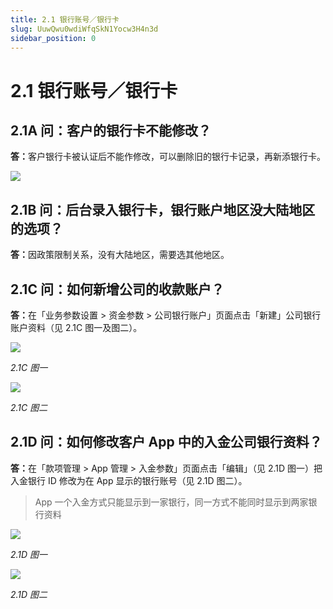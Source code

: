 ```yaml
---
title: 2.1 银行账号／银行卡
slug: UuwQwu0wdiWfqSkN1Yocw3H4n3d
sidebar_position: 0
---
```



# 2.1 银行账号／银行卡

## 2.1A 问：客户的银行卡不能修改？

<b>答：</b>客户银行卡被认证后不能作修改，可以删除旧的银行卡记录，再新添银行卡。

<img src="/assets/C43Kbc3P6oEy34xUrhEcorxwnXe.png" src-width="2498" src-height="1060" align="center"/>

## 2.1B 问：后台录入银行卡，银行账户地区没大陆地区的选项？

<b>答：</b>因政策限制关系，没有大陆地区，需要选其他地区。

## 2.1C 问：如何新增公司的收款账户？

<b>答：</b>在「业务参数设置 &gt; 资金参数 &gt; 公司银行账户」页面点击「新建」公司银行账户资料（见 2.1C 图一及图二）。

<img src="/assets/GHjHbWfbRompGoxi1VNc9NpEnGe.png" src-width="2392" src-height="1370" align="center"/>

<em>2.1C 图一</em>

<img src="/assets/VfvRbt4FBonc9hxdR4XcuAfknAc.png" src-width="2086" src-height="1608" align="center"/>

<em>2.1C 图二</em>


## 2.1D 问：如何修改客户 App 中的入金公司银行资料？

<b>答：</b>在「款项管理 &gt; App 管理 &gt; 入金参数」页面点击「编辑」（见 2.1D 图一）把入金银行 ID 修改为在 App 显示的银行账号（见 2.1D 图二）。

> App 一个入金方式只能显示到一家银行，同一方式不能同时显示到两家银行资料

<img src="/assets/Vc2QbPGc7oknlaxnRYgcacyVnkb.png" src-width="2510" src-height="884" align="center"/>

<em>2.1D 图一</em>

<img src="/assets/ODMMbjxDOo4bgXxkT1uc7tCfnkf.png" src-width="1914" src-height="1384" align="center"/>

<em>2.1D 图二</em>

